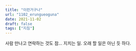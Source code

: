 ```yaml
---
title: "이런거구나"
url: "1102_erungueoguna"
date: 2021-11-02
draft: false
tags: ["지침"]
---
```

사람 만나고 연락하는 것도 참... 지치는 일. 오래 할 일은 아닌 듯 하다.
